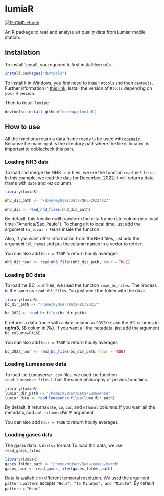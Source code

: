 # lumiaR
<!-- badges: start -->
[![R-CMD-check](https://github.com/quishqa/lumiaR/actions/workflows/R-CMD-check.yaml/badge.svg)](https://github.com/quishqa/lumiaR/actions/workflows/R-CMD-check.yaml)
<!-- badges: end -->
An R package to read and analyze air quality data from Lumiar mobile station.

## Installation

To install `lumiaR`, you required to first install `devtools`:

```r
install.packages("devtools")
```

To install it in Windows, you first need to install `Rtools` 
and then `devtools`. Further information in 
[this link](https://www.r-project.org/nosvn/pandoc/devtools.html).
Install the version of `Rtools` depending on your R version.

Then to install `lumiaR`:

```r
devtools::install_github("quishqa/lumiaR")
```

## How to use

All the functions return a data frame ready to be used with 
[`openair`](https://github.com/davidcarslaw/openair).
Because the main input is the directory path where the file is located,
is important to doblecheck this path.

### Loading NH3 data

To load and merge the NH3 `.dat` files, we use the function `read_nh3_files`.
In this example, we read the data for December, 2022. 
It will return a data frame with `date` and `NH3` columns.

```r
library(lumiaR)

nh3_dic_path <- "/home/myUser/Data/NH3/2022/12/"

nh3_dic <- read_nh3_files(nh3_dic_path)
```
By default, this function will transform
the data frame date column into local time ("America/Sao_Paulo"). To change it 
to local time, just add the argument `to_local = FALSE` inside the function.

Also, if you want other information from the NH3 files, just add the argument 
`col_names` and put the column names in a vector to retrive.

You can also add `hour = TRUE` to return hourly averages:

```r
nh3_dic_hour <- read_nh3_files(nh3_dic_path, hour = TRUE)
```

### Loading BC data

To load the BC `.dat` files, we used the function `read_bc_files`. The process is the 
same as `read_nh3_files`. You just need the folder with the data:

```r
library(lumiaR)
bc_dir_path <- "/home/myUser/Data/BC/2022/"

bc_2022 <- read_bc_files(bc_dir_path)
```

It returns a data frame with a `date` column as `POSIXct` and the BC columns 
in **ug/m3**, BB colum in **(%)**. If you want all the metadata,
just add the argument `bc_columns=FALSE`.

You can also add `hour = TRUE` to return hourly averages.

```r
bc_2022_hour <- read_bc_files(bc_dir_path, hour = TRUE)
```


### Loading Lumasense data

To load the Lumasense `.csv` files, we used the function `read_lumasense_files`. 
It has the same philosophy of previos functions.

```r
library(lumiaR)
lumiar_dir_path <- "/home/myUser/Data/Lumasense"
lumiar_data <- read_lumasense_files(luma_dir_path)
```

By default, it returns `date`, `co`, `co2`, and `ethanol` columns. If you want
all the metadata, add `pol_columns=FALSE` argument.

You can also add `hour = TRUE` to return hourly averages.

### Loading gases data

The gases data is in `xlsx` format. To load this data, 
we use `read_gases_files`.

```r
library(lumiaR)
gases_folder_path <- "/home/myUser/Data/gases/march"
gases_hour <- read_gases_files(gases_folder_path)
```

Data is available in different temporal resolution. We used the argument
`pattern`. `pattern` accepts `"Hour", "15 Minutes", and "Minute"`. By default
`pattern = "Hour"`.
